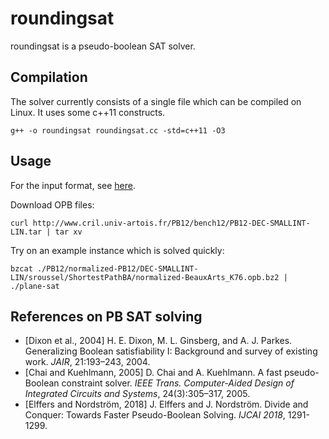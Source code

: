 # roundingsat

roundingsat is a pseudo-boolean SAT solver.

## Compilation

The solver currently consists of a single file which can be compiled on Linux. It uses some c++11 constructs.

    g++ -o roundingsat roundingsat.cc -std=c++11 -O3

## Usage

For the input format, see [here](InputFormats.md).

Download OPB files:

    curl http://www.cril.univ-artois.fr/PB12/bench12/PB12-DEC-SMALLINT-LIN.tar | tar xv
    
Try on an example instance which is solved quickly:

    bzcat ./PB12/normalized-PB12/DEC-SMALLINT-LIN/sroussel/ShortestPathBA/normalized-BeauxArts_K76.opb.bz2 | ./plane-sat

## References on PB SAT solving

- [Dixon et al., 2004] H. E. Dixon, M. L. Ginsberg, and A. J. Parkes. Generalizing Boolean satisfiability I: Background and survey of existing work. *JAIR*, 21:193–243, 2004.
- [Chai and Kuehlmann, 2005] D. Chai and A. Kuehlmann. A fast pseudo-Boolean constraint solver. *IEEE Trans. Computer-Aided
Design of Integrated Circuits and Systems*, 24(3):305–317, 2005.
- [Elffers and Nordström, 2018] J. Elffers and J. Nordström. Divide and Conquer: Towards Faster Pseudo-Boolean Solving. *IJCAI 2018*, 1291-1299.

